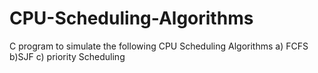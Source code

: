 # CPU-Scheduling-Algorithms
C program to simulate the following CPU Scheduling Algorithms 
a) FCFS 
b)SJF
c) priority Scheduling
